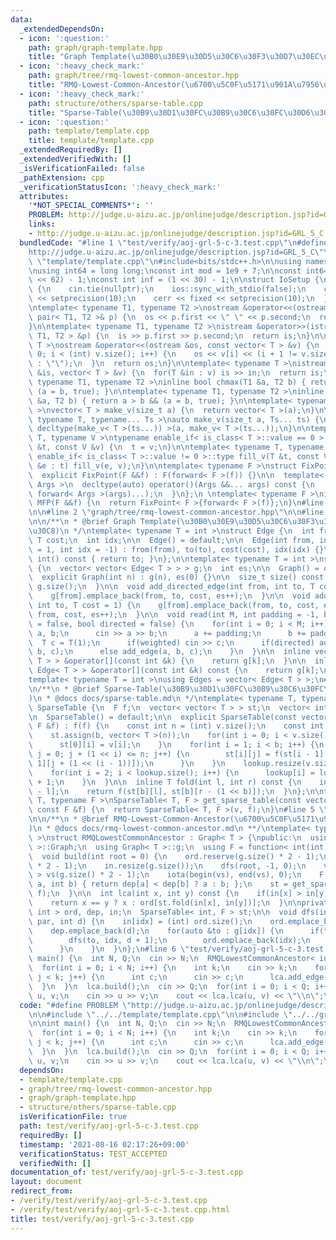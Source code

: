 ```yaml
---
data:
  _extendedDependsOn:
  - icon: ':question:'
    path: graph/graph-template.hpp
    title: "Graph Template(\u30B0\u30E9\u30D5\u30C6\u30F3\u30D7\u30EC\u30FC\u30C8)"
  - icon: ':heavy_check_mark:'
    path: graph/tree/rmq-lowest-common-ancestor.hpp
    title: "RMQ-Lowest-Common-Ancestor(\u6700\u5C0F\u5171\u901A\u7956\u5148)"
  - icon: ':heavy_check_mark:'
    path: structure/others/sparse-table.cpp
    title: "Sparse-Table(\u30B9\u30D1\u30FC\u30B9\u30C6\u30FC\u30D6\u30EB)"
  - icon: ':question:'
    path: template/template.cpp
    title: template/template.cpp
  _extendedRequiredBy: []
  _extendedVerifiedWith: []
  _isVerificationFailed: false
  _pathExtension: cpp
  _verificationStatusIcon: ':heavy_check_mark:'
  attributes:
    '*NOT_SPECIAL_COMMENTS*': ''
    PROBLEM: http://judge.u-aizu.ac.jp/onlinejudge/description.jsp?id=GRL_5_C
    links:
    - http://judge.u-aizu.ac.jp/onlinejudge/description.jsp?id=GRL_5_C
  bundledCode: "#line 1 \"test/verify/aoj-grl-5-c-3.test.cpp\"\n#define PROBLEM \"\
    http://judge.u-aizu.ac.jp/onlinejudge/description.jsp?id=GRL_5_C\"\n\n#line 1\
    \ \"template/template.cpp\"\n#include<bits/stdc++.h>\n\nusing namespace std;\n\
    \nusing int64 = long long;\nconst int mod = 1e9 + 7;\n\nconst int64 infll = (1LL\
    \ << 62) - 1;\nconst int inf = (1 << 30) - 1;\n\nstruct IoSetup {\n  IoSetup()\
    \ {\n    cin.tie(nullptr);\n    ios::sync_with_stdio(false);\n    cout << fixed\
    \ << setprecision(10);\n    cerr << fixed << setprecision(10);\n  }\n} iosetup;\n\
    \ntemplate< typename T1, typename T2 >\nostream &operator<<(ostream &os, const\
    \ pair< T1, T2 >& p) {\n  os << p.first << \" \" << p.second;\n  return os;\n\
    }\n\ntemplate< typename T1, typename T2 >\nistream &operator>>(istream &is, pair<\
    \ T1, T2 > &p) {\n  is >> p.first >> p.second;\n  return is;\n}\n\ntemplate< typename\
    \ T >\nostream &operator<<(ostream &os, const vector< T > &v) {\n  for(int i =\
    \ 0; i < (int) v.size(); i++) {\n    os << v[i] << (i + 1 != v.size() ? \" \"\
    \ : \"\");\n  }\n  return os;\n}\n\ntemplate< typename T >\nistream &operator>>(istream\
    \ &is, vector< T > &v) {\n  for(T &in : v) is >> in;\n  return is;\n}\n\ntemplate<\
    \ typename T1, typename T2 >\ninline bool chmax(T1 &a, T2 b) { return a < b &&\
    \ (a = b, true); }\n\ntemplate< typename T1, typename T2 >\ninline bool chmin(T1\
    \ &a, T2 b) { return a > b && (a = b, true); }\n\ntemplate< typename T = int64\
    \ >\nvector< T > make_v(size_t a) {\n  return vector< T >(a);\n}\n\ntemplate<\
    \ typename T, typename... Ts >\nauto make_v(size_t a, Ts... ts) {\n  return vector<\
    \ decltype(make_v< T >(ts...)) >(a, make_v< T >(ts...));\n}\n\ntemplate< typename\
    \ T, typename V >\ntypename enable_if< is_class< T >::value == 0 >::type fill_v(T\
    \ &t, const V &v) {\n  t = v;\n}\n\ntemplate< typename T, typename V >\ntypename\
    \ enable_if< is_class< T >::value != 0 >::type fill_v(T &t, const V &v) {\n  for(auto\
    \ &e : t) fill_v(e, v);\n}\n\ntemplate< typename F >\nstruct FixPoint : F {\n\
    \  explicit FixPoint(F &&f) : F(forward< F >(f)) {}\n\n  template< typename...\
    \ Args >\n  decltype(auto) operator()(Args &&... args) const {\n    return F::operator()(*this,\
    \ forward< Args >(args)...);\n  }\n};\n \ntemplate< typename F >\ninline decltype(auto)\
    \ MFP(F &&f) {\n  return FixPoint< F >{forward< F >(f)};\n}\n#line 4 \"test/verify/aoj-grl-5-c-3.test.cpp\"\
    \n\n#line 2 \"graph/tree/rmq-lowest-common-ancestor.hpp\"\n\n#line 2 \"graph/graph-template.hpp\"\
    \n\n/**\n * @brief Graph Template(\u30B0\u30E9\u30D5\u30C6\u30F3\u30D7\u30EC\u30FC\
    \u30C8)\n */\ntemplate< typename T = int >\nstruct Edge {\n  int from, to;\n \
    \ T cost;\n  int idx;\n\n  Edge() = default;\n\n  Edge(int from, int to, T cost\
    \ = 1, int idx = -1) : from(from), to(to), cost(cost), idx(idx) {}\n\n  operator\
    \ int() const { return to; }\n};\n\ntemplate< typename T = int >\nstruct Graph\
    \ {\n  vector< vector< Edge< T > > > g;\n  int es;\n\n  Graph() = default;\n\n\
    \  explicit Graph(int n) : g(n), es(0) {}\n\n  size_t size() const {\n    return\
    \ g.size();\n  }\n\n  void add_directed_edge(int from, int to, T cost = 1) {\n\
    \    g[from].emplace_back(from, to, cost, es++);\n  }\n\n  void add_edge(int from,\
    \ int to, T cost = 1) {\n    g[from].emplace_back(from, to, cost, es);\n    g[to].emplace_back(to,\
    \ from, cost, es++);\n  }\n\n  void read(int M, int padding = -1, bool weighted\
    \ = false, bool directed = false) {\n    for(int i = 0; i < M; i++) {\n      int\
    \ a, b;\n      cin >> a >> b;\n      a += padding;\n      b += padding;\n    \
    \  T c = T(1);\n      if(weighted) cin >> c;\n      if(directed) add_directed_edge(a,\
    \ b, c);\n      else add_edge(a, b, c);\n    }\n  }\n\n  inline vector< Edge<\
    \ T > > &operator[](const int &k) {\n    return g[k];\n  }\n\n  inline const vector<\
    \ Edge< T > > &operator[](const int &k) const {\n    return g[k];\n  }\n};\n\n\
    template< typename T = int >\nusing Edges = vector< Edge< T > >;\n#line 1 \"structure/others/sparse-table.cpp\"\
    \n/**\n * @brief Sparse-Table(\u30B9\u30D1\u30FC\u30B9\u30C6\u30FC\u30D6\u30EB\
    )\n * @docs docs/sparse-table.md\n */\ntemplate< typename T, typename F >\nstruct\
    \ SparseTable {\n  F f;\n  vector< vector< T > > st;\n  vector< int > lookup;\n\
    \n  SparseTable() = default;\n\n  explicit SparseTable(const vector< T > &v, const\
    \ F &f) : f(f) {\n    const int n = (int) v.size();\n    const int b = 32 - __builtin_clz(n);\n\
    \    st.assign(b, vector< T >(n));\n    for(int i = 0; i < v.size(); i++) {\n\
    \      st[0][i] = v[i];\n    }\n    for(int i = 1; i < b; i++) {\n      for(int\
    \ j = 0; j + (1 << i) <= n; j++) {\n        st[i][j] = f(st[i - 1][j], st[i -\
    \ 1][j + (1 << (i - 1))]);\n      }\n    }\n    lookup.resize(v.size() + 1);\n\
    \    for(int i = 2; i < lookup.size(); i++) {\n      lookup[i] = lookup[i >> 1]\
    \ + 1;\n    }\n  }\n\n  inline T fold(int l, int r) const {\n    int b = lookup[r\
    \ - l];\n    return f(st[b][l], st[b][r - (1 << b)]);\n  }\n};\n\ntemplate< typename\
    \ T, typename F >\nSparseTable< T, F > get_sparse_table(const vector< T > &v,\
    \ const F &f) {\n  return SparseTable< T, F >(v, f);\n}\n#line 5 \"graph/tree/rmq-lowest-common-ancestor.hpp\"\
    \n\n/**\n * @brief RMQ-Lowest-Common-Ancestor(\u6700\u5C0F\u5171\u901A\u7956\u5148\
    )\n * @docs docs/rmq-lowest-common-ancestor.md\n **/\ntemplate< typename T = int\
    \ >\nstruct RMQLowestCommonAncestor : Graph< T > {\npublic:\n  using Graph< T\
    \ >::Graph;\n  using Graph< T >::g;\n  using F = function< int(int, int) >;\n\n\
    \  void build(int root = 0) {\n    ord.reserve(g.size() * 2 - 1);\n    dep.reserve(g.size()\
    \ * 2 - 1);\n    in.resize(g.size());\n    dfs(root, -1, 0);\n    vector< int\
    \ > vs(g.size() * 2 - 1);\n    iota(begin(vs), end(vs), 0);\n    F f = [&](int\
    \ a, int b) { return dep[a] < dep[b] ? a : b; };\n    st = get_sparse_table(vs,\
    \ f);\n  }\n\n  int lca(int x, int y) const {\n    if(in[x] > in[y]) swap(x, y);\n\
    \    return x == y ? x : ord[st.fold(in[x], in[y])];\n  }\n\nprivate:\n  vector<\
    \ int > ord, dep, in;\n  SparseTable< int, F > st;\n\n  void dfs(int idx, int\
    \ par, int d) {\n    in[idx] = (int) ord.size();\n    ord.emplace_back(idx);\n\
    \    dep.emplace_back(d);\n    for(auto &to : g[idx]) {\n      if(to != par) {\n\
    \        dfs(to, idx, d + 1);\n        ord.emplace_back(idx);\n        dep.emplace_back(d);\n\
    \      }\n    }\n  }\n};\n#line 6 \"test/verify/aoj-grl-5-c-3.test.cpp\"\n\nint\
    \ main() {\n  int N, Q;\n  cin >> N;\n  RMQLowestCommonAncestor< int > lca(N);\n\
    \  for(int i = 0; i < N; i++) {\n    int k;\n    cin >> k;\n    for(int j = 0;\
    \ j < k; j++) {\n      int c;\n      cin >> c;\n      lca.add_edge(i, c);\n  \
    \  }\n  }\n  lca.build();\n  cin >> Q;\n  for(int i = 0; i < Q; i++) {\n    int\
    \ u, v;\n    cin >> u >> v;\n    cout << lca.lca(u, v) << \"\\n\";\n  }\n}\n"
  code: "#define PROBLEM \"http://judge.u-aizu.ac.jp/onlinejudge/description.jsp?id=GRL_5_C\"\
    \n\n#include \"../../template/template.cpp\"\n\n#include \"../../graph/tree/rmq-lowest-common-ancestor.hpp\"\
    \n\nint main() {\n  int N, Q;\n  cin >> N;\n  RMQLowestCommonAncestor< int > lca(N);\n\
    \  for(int i = 0; i < N; i++) {\n    int k;\n    cin >> k;\n    for(int j = 0;\
    \ j < k; j++) {\n      int c;\n      cin >> c;\n      lca.add_edge(i, c);\n  \
    \  }\n  }\n  lca.build();\n  cin >> Q;\n  for(int i = 0; i < Q; i++) {\n    int\
    \ u, v;\n    cin >> u >> v;\n    cout << lca.lca(u, v) << \"\\n\";\n  }\n}\n"
  dependsOn:
  - template/template.cpp
  - graph/tree/rmq-lowest-common-ancestor.hpp
  - graph/graph-template.hpp
  - structure/others/sparse-table.cpp
  isVerificationFile: true
  path: test/verify/aoj-grl-5-c-3.test.cpp
  requiredBy: []
  timestamp: '2021-08-16 02:17:26+09:00'
  verificationStatus: TEST_ACCEPTED
  verifiedWith: []
documentation_of: test/verify/aoj-grl-5-c-3.test.cpp
layout: document
redirect_from:
- /verify/test/verify/aoj-grl-5-c-3.test.cpp
- /verify/test/verify/aoj-grl-5-c-3.test.cpp.html
title: test/verify/aoj-grl-5-c-3.test.cpp
---
```

